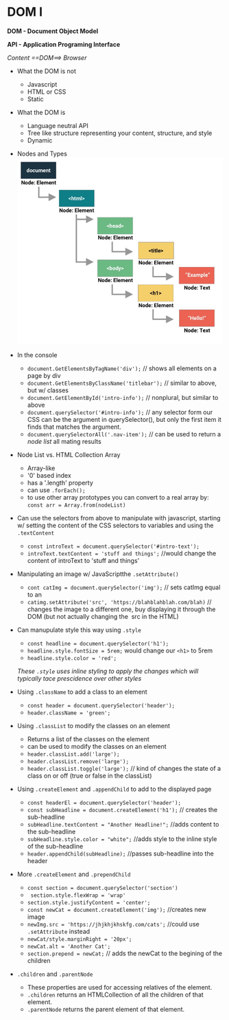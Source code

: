 # DOM I

**DOM - Document Object Model**

**API - Application Programing Interface**

*Content ==DOM==> Browser*

* What the DOM is not
    * Javascript
    * HTML or CSS
    * Static

* What the DOM is
    * Language neutral API
    * Tree like structure representing your content, structure, and style
    *  Dynamic

* Nodes and Types
![graphic depicting nodes and types of DOM](dom-tree.jpg)

* In the console

    * ```document.GetElementsByTagName('div');```  // shows all elements on a page by div
    * ```document.GetElementsByClassName('titlebar');``` // similar to above, but w/ classes
    * ```document.GetElementById('intro-info');``` // nonplural, but similar to above
    * ```document.querySelector('#intro-info');``` // any selector form our CSS can be the argument in querySelector(), but only the first item it finds that matches the argument. 
    * ```document.querySelectorAll('.nav-item');``` // can be used to return a *node list* all mating results

* Node List vs. HTML Collection Array
    * Array-like
    * '0' based index
    * has a '.length' property
    * can use ```.forEach();```
    * to use other array prototypes you can convert to a real array by: ```const arr = Array.from(nodeList)```

* Can use the selectors from above to manipulate with javascript, starting w/ setting the content of the CSS selectors to variables and using the ```.textContent``` 
    * ```const introText = document.querySelector('#intro-text');```  
    * ```introText.textContent = 'stuff and things';``` //would change the content of introText to 'stuff and things'

* Manipulating an image w/ JavaScriptthe ```.setAttribute()```
    * ```cont catImg = document.querySelector('img');``` // sets catImg equal to an <img>
    * ```catimg.setAttribute('src', 'https://blahblahblah.com/blah)``` // changes the image to a different one, buy displaying it through the DOM (but not actually changing the <img> src in the HTML)
    
* Can manupulate style this way using ```.style```
    * ```const headline = document.querySelector('h1');```
    * ```headline.style.fontSize = 5rem;``` would change our ```<h1>``` to 5rem
    * ```headline.style.color = 'red';```

    *These ```.style``` uses inline styling to apply the changes which will typically tace prescidence over other styles*

* Using ```.className``` to add a class to an element
     * ```const header = document.querySelector('header');``` 
     * ```header.className = 'green';```

* Using ```.classList``` to modify the classes on an element
    * Returns a list of the classes on the element
    * can be used to modify the classes on an element
    * ```header.classList.add('large');```
    * ```header.classList.remove('large');```
    * ```header.classList.toggle('large');``` // kind of changes the state of a class on or off (true or false in the classList)

 * Using ```.createElement``` and ```.appendChild``` to add to the displayed page
    * ```const headerEl = document.querySelector('header');```
    * ```const subHeadline = document.createElement('h1');``` // creates the sub-headline
    * ```subHeadline.textContent = "Another Headline!";``` //adds content to the sub-headline
    * ```subHeadline.style.color = "white";``` //adds style to the inline style of the sub-headline
    * ```header.appendChild(subHeadline);``` //passes sub-headline into the header

* More  ```.createElement``` and ```.prependChild``` 
    * ```const section = document.querySelector('section')```
    * ``` section.style.flexWrap = 'wrap'```
    * ```section.style.justifyContent = 'center';```
    * ```const newCat = document.createElement('img');``` //creates new image
    * ```newImg.src = 'https://jhjkhjkhskfg.com/cats';``` //could use ```.setAttribute``` instead
    * ```newCat/style.marginRight = '20px';```
    * ```newCat.alt = 'Another Cat';```
    * ```section.prepend = newCat;``` // adds the newCat to the begining of the children

* ```.children``` and ```.parentNode```
    * These properties are used for accessing relatives of the element.
    * ```.children``` returns an HTMLCollection of all the children of that element.
    * ```.parentNode``` returns the parent element of that element.



    



